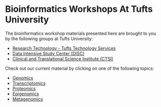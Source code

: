 # Bioinformatics Workshops At Tufts University

The bioinformatics workshop materials presented here are brought to you by the following groups at Tufts University:

- [Research Technology - Tufts Technology Services](https://it.tufts.edu/researchtechnology.tufts.edu)
- [Data Intensive Study Center (DISC)](https://disc.tufts.edu/)
- [Clinical and Translational Science Institute (CTSI)](https://www.tuftsctsi.org/)

Check out our current material by clicking on one of the following topics:

- [Genomics](#)
- [Transcriptomics](#)
- [Proteomics](#)
- [Epigenomics](#)
- [Metagenomics](#)

